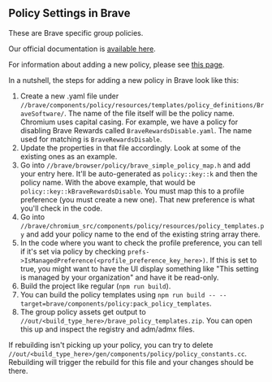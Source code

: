 ## Policy Settings in Brave

These are Brave specific group policies.

Our official documentation is [available here](https://support.brave.com/hc/en-us/articles/360039248271-Group-Policy).

For information about adding a new policy, please see [this page](https://source.chromium.org/chromium/chromium/src/+/main:docs/enterprise/add_new_policy.md).

In a nutshell, the steps for adding a new policy in Brave look like this:

1. Create a new .yaml file under `//brave/components/policy/resources/templates/policy_definitions/BraveSoftware/`. The name of the file itself will be the policy name. Chromium uses capital casing. For example, we have a policy for disabling Brave Rewards called `BraveRewardsDisable.yaml`. The name used for matching is `BraveRewardsDisable`.
2. Update the properties in that file accordingly. Look at some of the existing ones as an example.
3. Go into `//brave/browser/policy/brave_simple_policy_map.h` and add your entry here. It'll be auto-generated as `policy::key::k` and then the policy name. With the above example, that would be `policy::key::kBraveRewardsDisable`. You must map this to a profile preference (you must create a new one). That new preference is what you'll check in the code.
4. Go into `//brave/chromium_src/components/policy/resources/policy_templates.py` and add your policy name to the end of the existing string array there.
5. In the code where you want to check the profile preference, you can tell if it's set via policy by checking `prefs->IsManagedPreference(<profile_preference_key_here>)`. If this is set to true, you might want to have the UI display something like "This setting is managed by your organization" and have it be read-only.
6. Build the project like regular (`npm run build`).
7. You can build the policy templates using `npm run build -- --target=brave/components/policy:pack_policy_templates`.
8. The group policy assets get output to `//out/<build_type_here>/brave_policy_templates.zip`. You can open this up and inspect the registry and adm/admx files.

If rebuilding isn't picking up your policy, you can try to delete `//out/<build_type_here>/gen/components/policy/policy_constants.cc`. Rebuilding will trigger the rebuild for this file and your changes should be there.
